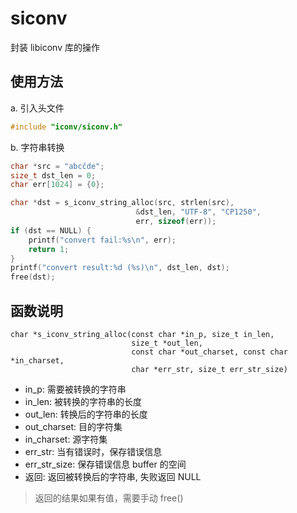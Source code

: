 # siconv

封装 libiconv 库的操作

## 使用方法

a. 引入头文件

```c
#include "iconv/siconv.h"
```

b. 字符串转换

```c
char *src = "abcčde";
size_t dst_len = 0;
char err[1024] = {0};

char *dst = s_iconv_string_alloc(src, strlen(src),
                            &dst_len, "UTF-8", "CP1250",
                            err, sizeof(err));
if (dst == NULL) {
    printf("convert fail:%s\n", err);
    return 1;
}
printf("convert result:%d (%s)\n", dst_len, dst);
free(dst);
```

## 函数说明

```
char *s_iconv_string_alloc(const char *in_p, size_t in_len,
                           size_t *out_len,
                           const char *out_charset, const char *in_charset,
                           char *err_str, size_t err_str_size)
```

- in_p: 需要被转换的字符串
- in_len: 被转换的字符串的长度
- out_len: 转换后的字符串的长度
- out_charset: 目的字符集
- in_charset: 源字符集
- err_str: 当有错误时，保存错误信息
- err_str_size: 保存错误信息 buffer 的空间
- 返回: 返回被转换后的字符串, 失败返回 NULL

> 返回的结果如果有值，需要手动 free()
